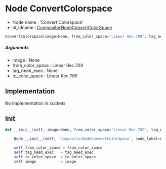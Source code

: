 # Node ConvertColorspace

- Node name : 'Convert Colorspace'
- bl_idname : [CompositorNodeConvertColorSpace](https://docs.blender.org/api/current/bpy.types.CompositorNodeConvertColorSpace.html)


``` python
ConvertColorspace(image=None, from_color_space='Linear Rec.709', tag_need_exec=None, to_color_space='Linear Rec.709', node_label=None, node_color=None)
```
##### Arguments

- image : None
- from_color_space : Linear Rec.709
- tag_need_exec : None
- to_color_space : Linear Rec.709

## Implementation

No implementation in sockets

## Init

``` python
def __init__(self, image=None, from_color_space='Linear Rec.709', tag_need_exec=None, to_color_space='Linear Rec.709', node_label=None, node_color=None):

    Node.__init__(self, 'CompositorNodeConvertColorSpace', node_label=node_label, node_color=node_color)

    self.from_color_space = from_color_space
    self.tag_need_exec   = tag_need_exec
    self.to_color_space  = to_color_space
    self.image           = image
```
